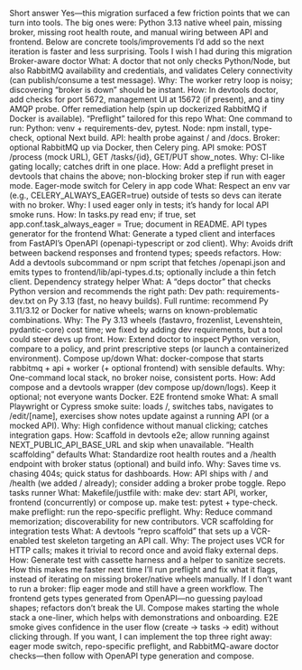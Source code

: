 Short answer
Yes—this migration surfaced a few friction points that we can turn into tools. The big ones were: Python 3.13 native wheel pain, missing broker, missing root health route, and manual wiring between API and frontend. Below are concrete tools/improvements I’d add so the next iteration is faster and less surprising.
Tools I wish I had during this migration
Broker-aware doctor
What: A doctor that not only checks Python/Node, but also RabbitMQ availability and credentials, and validates Celery connectivity (can publish/consume a test message).
Why: The worker retry loop is noisy; discovering “broker is down” should be instant.
How: In devtools doctor, add checks for port 5672, management UI at 15672 (if present), and a tiny AMQP probe. Offer remediation help (spin up dockerized RabbitMQ if Docker is available).
“Preflight” tailored for this repo
What: One command to run:
Python: venv + requirements-dev, pytest.
Node: npm install, type-check, optional Next build.
API: health probe against / and /docs.
Broker: optional RabbitMQ up via Docker, then Celery ping.
API smoke: POST /process (mock URL), GET /tasks/{id}, GET/PUT show_notes.
Why: CI-like gating locally; catches drift in one place.
How: Add a preflight preset in devtools that chains the above; non-blocking broker step if run with eager mode.
Eager-mode switch for Celery in app code
What: Respect an env var (e.g., CELERY_ALWAYS_EAGER=true) outside of tests so devs can iterate with no broker.
Why: I used eager only in tests; it’s handy for local API smoke runs.
How: In tasks.py read env; if true, set app.conf.task_always_eager = True; document in README.
API types generator for the frontend
What: Generate a typed client and interfaces from FastAPI’s OpenAPI (openapi-typescript or zod client).
Why: Avoids drift between backend responses and frontend types; speeds refactors.
How: Add a devtools subcommand or npm script that fetches /openapi.json and emits types to frontend/lib/api-types.d.ts; optionally include a thin fetch client.
Dependency strategy helper
What: A “deps doctor” that checks Python version and recommends the right path:
Dev path: requirements-dev.txt on Py 3.13 (fast, no heavy builds).
Full runtime: recommend Py 3.11/3.12 or Docker for native wheels; warns on known-problematic combinations.
Why: The Py 3.13 wheels (fastavro, frozenlist, Levenshtein, pydantic-core) cost time; we fixed by adding dev requirements, but a tool could steer devs up front.
How: Extend doctor to inspect Python version, compare to a policy, and print prescriptive steps (or launch a containerized environment).
Compose up/down
What: docker-compose that starts rabbitmq + api + worker (+ optional frontend) with sensible defaults.
Why: One-command local stack, no broker noise, consistent ports.
How: Add compose and a devtools wrapper (dev compose up/down/logs). Keep it optional; not everyone wants Docker.
E2E frontend smoke
What: A small Playwright or Cypress smoke suite: loads /, switches tabs, navigates to /edit/[name], exercises show notes update against a running API (or a mocked API).
Why: High confidence without manual clicking; catches integration gaps.
How: Scaffold in devtools e2e; allow running against NEXT_PUBLIC_API_BASE_URL and skip when unavailable.
“Health scaffolding” defaults
What: Standardize root health routes and a /health endpoint with broker status (optional) and build info.
Why: Saves time vs. chasing 404s; quick status for dashboards.
How: API ships with / and /health (we added / already); consider adding a broker probe toggle.
Repo tasks runner
What: Makefile/justfile with:
make dev: start API, worker, frontend (concurrently) or compose up.
make test: pytest + type-check.
make preflight: run the repo-specific preflight.
Why: Reduce command memorization; discoverability for new contributors.
VCR scaffolding for integration tests
What: A devtools “repro scaffold” that sets up a VCR-enabled test skeleton targeting an API call.
Why: The project uses VCR for HTTP calls; makes it trivial to record once and avoid flaky external deps.
How: Generate test with cassette harness and a helper to sanitize secrets.
How this makes me faster next time
I’ll run preflight and fix what it flags, instead of iterating on missing broker/native wheels manually.
If I don’t want to run a broker: flip eager mode and still have a green workflow.
The frontend gets types generated from OpenAPI—no guessing payload shapes; refactors don’t break the UI.
Compose makes starting the whole stack a one-liner, which helps with demonstrations and onboarding.
E2E smoke gives confidence in the user flow (create → tasks → edit) without clicking through.
If you want, I can implement the top three right away: eager mode switch, repo-specific preflight, and RabbitMQ-aware doctor checks—then follow with OpenAPI type generation and compose.